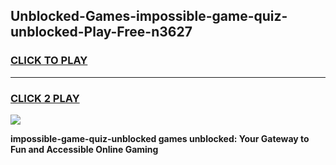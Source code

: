 
## Unblocked-Games-impossible-game-quiz-unblocked-Play-Free-n3627
<h3>
<a href="https://premium76.site?title=impossible-game-quiz-unblocked&ref=10A">CLICK TO PLAY</a></h3>
<hr>

<h3>
<a href="https://premium76.site?title=impossible-game-quiz-unblocked&ref=10A">CLICK 2 PLAY</a>
  
</h3>

<a href="https://premium76.site?title=impossible-game-quiz-unblocked&ref=10A"><img src="https://clearcache.store/games.png"></a>


**impossible-game-quiz-unblocked games unblocked: Your Gateway to Fun and Accessible Online Gaming**
